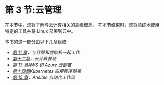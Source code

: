 # 第 3 节:云管理

在本节中，您将了解与云计算相关的高级概念。 在本节结束时，您将熟练地使用特定的工具并将 Linux 部署到云中。

本书的这一部分由以下几章组成:

*   [*第 11 章*](11.html#_idTextAnchor192)*，与容器和虚拟机一起工作*
*   [*第十二章*](12.html#_idTextAnchor212)*，云计算要领*
*   [*第 13 章*](13.html#_idTextAnchor239)*AWS 和 Azure 云部署*
*   [*第十四章*](14.html#_idTextAnchor252)*Kubernetes 应用程序部署*
*   [*第 15 章*](15.html#_idTextAnchor268)*，Ansible 自动化工作流*